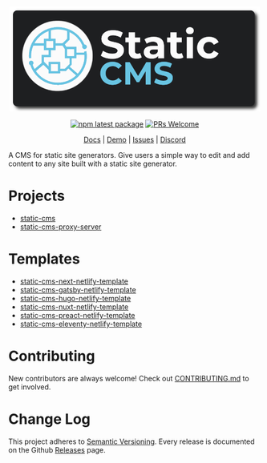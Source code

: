 <div align="center">
  <img src="static-cms-logo.png" width="500px" />

[![npm latest package](https://img.shields.io/npm/v/@staticcms/core/latest.svg)](https://www.npmjs.com/package/@staticcms/core)
[![PRs Welcome](https://img.shields.io/badge/PRs-welcome-brightgreen.svg)](https://github.com/StaticJsCMS/static-cms/blob/main/CONTRIBUTING.md)
<div align="center">

[Docs](https://staticjscms.netlify.app/)
| [Demo](https://demo-staticjscms.netlify.app/)
| [Issues](https://github.com/StaticJsCMS/static-cms/issues)
| [Discord](https://discord.gg/ZWJM9pBMjj)

</div>
</div>

A CMS for static site generators. Give users a simple way to edit and add content to any site built with a static site generator.

# Projects

* [static-cms](https://github.com/StaticJsCMS/static-cms)
* [static-cms-proxy-server](https://github.com/StaticJsCMS/static-cms-proxy-server)

# Templates

* [static-cms-next-netlify-template](https://github.com/StaticJsCMS/static-cms-next-netlify-template)
* [static-cms-gatsby-netlify-template](https://github.com/StaticJsCMS/static-cms-gatsby-netlify-template)
* [static-cms-hugo-netlify-template](https://github.com/StaticJsCMS/static-cms-hugo-netlify-template)
* [static-cms-nuxt-netlify-template](https://github.com/StaticJsCMS/static-cms-nuxt-netlify-template)
* [static-cms-preact-netlify-template](https://github.com/StaticJsCMS/static-cms-preact-netlify-template)
* [static-cms-eleventy-netlify-template](https://github.com/StaticJsCMS/static-cms-eleventy-netlify-template)

# Contributing

New contributors are always welcome! Check out [CONTRIBUTING.md](https://github.com/StaticJsCMS/static-cms/blob/main/CONTRIBUTING.md) to get involved.

# Change Log

This project adheres to [Semantic Versioning](http://semver.org/).
Every release is documented on the Github [Releases](https://github.com/StaticJsCMS/static-cms/releases) page.
